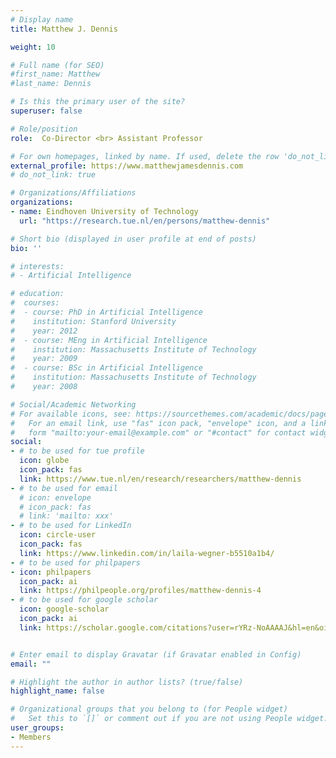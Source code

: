 ```yaml
---
# Display name
title: Matthew J. Dennis

weight: 10

# Full name (for SEO)
#first_name: Matthew
#last_name: Dennis

# Is this the primary user of the site?
superuser: false

# Role/position
role:  Co-Director <br> Assistant Professor

# For own homepages, linked by name. If used, delete the row 'do_not_link: true'
external_profile: https://www.matthewjamesdennis.com
# do_not_link: true

# Organizations/Affiliations
organizations:
- name: Eindhoven University of Technology
  url: "https://research.tue.nl/en/persons/matthew-dennis"

# Short bio (displayed in user profile at end of posts)
bio: ''

# interests:
# - Artificial Intelligence

# education:
#  courses:
#  - course: PhD in Artificial Intelligence
#    institution: Stanford University
#    year: 2012
#  - course: MEng in Artificial Intelligence
#    institution: Massachusetts Institute of Technology
#    year: 2009
#  - course: BSc in Artificial Intelligence
#    institution: Massachusetts Institute of Technology
#    year: 2008

# Social/Academic Networking
# For available icons, see: https://sourcethemes.com/academic/docs/page-builder/#icons
#   For an email link, use "fas" icon pack, "envelope" icon, and a link in the
#   form "mailto:your-email@example.com" or "#contact" for contact widget.
social:
- # to be used for tue profile
  icon: globe
  icon_pack: fas
  link: https://www.tue.nl/en/research/researchers/matthew-dennis
- # to be used for email
  # icon: envelope
  # icon_pack: fas
  # link: 'mailto: xxx'
- # to be used for LinkedIn
  icon: circle-user
  icon_pack: fas
  link: https://www.linkedin.com/in/laila-wegner-b5510a1b4/
- # to be used for philpapers
- icon: philpapers
  icon_pack: ai
  link: https://philpeople.org/profiles/matthew-dennis-4
- # to be used for google scholar
  icon: google-scholar
  icon_pack: ai
  link: https://scholar.google.com/citations?user=rYRz-NoAAAAJ&hl=en&oi=ao


# Enter email to display Gravatar (if Gravatar enabled in Config)
email: ""

# Highlight the author in author lists? (true/false)
highlight_name: false

# Organizational groups that you belong to (for People widget)
#   Set this to `[]` or comment out if you are not using People widget.
user_groups:
- Members
---
```

